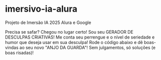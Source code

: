 # imersivo-ia-alura
Projeto de Imersão IA 2025 Alura e Google


Precisa se safar? Chegou no lugar certo! 
Sou seu GERADOR DE DESCULPAS CRIATIVAS!
Me conta seu perrengue e o nível de seriedade e humor que deseja usar em sua desculpa! 
Rode o código abaixo e dê boas-vindas ao seu novo "ANJO DA GUARDA"!
Sem julgamentos, só soluções (e boas risadas)!
